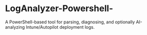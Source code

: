 # LogAnalyzer-Powershell-
A PowerShell-based tool for parsing, diagnosing, and optionally AI-analyzing Intune/Autopilot deployment logs.
